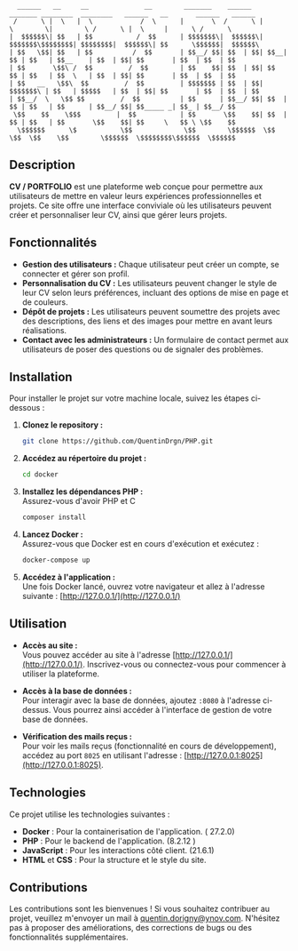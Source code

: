 ```
  ______   __     __              __        _______    ______   _______ ________  ________   ______   __       ______   ______  
 /      \ |  \   |  \            /  \      |       \  /      \ |       \        \|        \ /      \ |  \     |      \ /      \ 
|  $$$$$$\| $$   | $$           /  $$      | $$$$$$$\|  $$$$$$\| $$$$$$$\$$$$$$$$| $$$$$$$$|  $$$$$$\| $$      \$$$$$$|  $$$$$$\
| $$   \$$| $$   | $$          /  $$       | $$__/ $$| $$  | $$| $$__| $$ | $$   | $$__    | $$  | $$| $$       | $$  | $$  | $$ 
| $$       \$$\ /  $$         /  $$        | $$    $$| $$  | $$| $$    $$ | $$   | $$  \   | $$  | $$| $$       | $$  | $$  | $$ 
| $$   __   \$$\  $$         /  $$         | $$$$$$$ | $$  | $$| $$$$$$$\ | $$   | $$$$$   | $$  | $$| $$       | $$  | $$  | $$ 
| $$__/  \   \$$ $$         /  $$          | $$      | $$__/ $$| $$  | $$ | $$   | $$      | $$__/ $$| $$_____ _| $$_ | $$__/ $$ 
 \$$    $$    \$$$         |  $$           | $$       \$$    $$| $$  | $$ | $$   | $$       \$$    $$| $$     \   $$ \ \$$    $$ 
  \$$$$$$      \$           \$$             \$$        \$$$$$$  \$$   \$$  \$$    \$$        \$$$$$$  \$$$$$$$$\$$$$$$  \$$$$$$ 
```
## Description
**CV / PORTFOLIO** est une plateforme web conçue pour permettre aux utilisateurs de mettre en valeur leurs expériences professionnelles et projets. Ce site offre une interface conviviale où les utilisateurs peuvent créer et personnaliser leur CV, ainsi que gérer leurs projets.

## Fonctionnalités
- **Gestion des utilisateurs :** Chaque utilisateur peut créer un compte, se connecter et gérer son profil.
- **Personnalisation du CV :** Les utilisateurs peuvent changer le style de leur CV selon leurs préférences, incluant des options de mise en page et de couleurs.
- **Dépôt de projets :** Les utilisateurs peuvent soumettre des projets avec des descriptions, des liens et des images pour mettre en avant leurs réalisations.
- **Contact avec les administrateurs :** Un formulaire de contact permet aux utilisateurs de poser des questions ou de signaler des problèmes.

## Installation
Pour installer le projet sur votre machine locale, suivez les étapes ci-dessous :

1. **Clonez le repository :**
    ```bash 
    git clone https://github.com/QuentinDrgn/PHP.git
2. **Accédez au répertoire du projet :**
    ```bash
    cd docker
3. **Installez les dépendances PHP :**  
   Assurez-vous d'avoir PHP et C
   ```bash
   composer install
4. **Lancez Docker :**  
   Assurez-vous que Docker est en cours d'exécution et exécutez :
   ```bash
   docker-compose up
5. **Accédez à l'application :**  
   Une fois Docker lancé, ouvrez votre navigateur et allez à l'adresse suivante :
   [http://127.0.0.1/](http://127.0.0.1/)

## Utilisation
- **Accès au site :**  
  Vous pouvez accéder au site à l'adresse [http://127.0.0.1/](http://127.0.0.1/). Inscrivez-vous ou connectez-vous pour commencer à utiliser la plateforme.

- **Accès à la base de données :**  
  Pour interagir avec la base de données, ajoutez `:8080` à l'adresse ci-dessus. Vous pourrez ainsi accéder à l'interface de gestion de votre base de données.

- **Vérification des mails reçus :**  
  Pour voir les mails reçus (fonctionnalité en cours de développement), accédez au port `8025` en utilisant l'adresse :
  [http://127.0.0.1:8025](http://127.0.0.1:8025).

## Technologies
Ce projet utilise les technologies suivantes :
- **Docker** : Pour la containerisation de l'application. ( 27.2.0)
- **PHP** : Pour le backend de l'application. (8.2.12 )
- **JavaScript** : Pour les interactions côté client. (21.6.1)
- **HTML** et **CSS** : Pour la structure et le style du site.

## Contributions
Les contributions sont les bienvenues ! Si vous souhaitez contribuer au projet, veuillez m'envoyer un mail à [quentin.dorigny@ynov.com](mailto:votre_email@example.com). N'hésitez pas à proposer des améliorations, des corrections de bugs ou des fonctionnalités supplémentaires.
